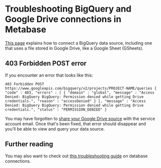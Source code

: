 # Troubleshooting BigQuery and Google Drive connections in Metabase

[This page](../administration-guide/databases/bigquery) explains how to connect a BigQuery data source, including one that uses a file stored in Google Drive, like a Google Sheet (GSheets). 

## 403 Forbidden POST error

If you encounter an error that looks like this: 

```
403 Forbidden POST https://www.googleapis.com/bigquery/v2/projects/PROJECT-NAME/queries { "code" : 403, "errors" : [ { "domain" : "global", "message" : "Access Denied: BigQuery BigQuery: Permission denied while getting Drive credentials.", "reason" : "accessDenied" } ], "message" : "Access Denied: BigQuery BigQuery: Permission denied while getting Drive credentials.", "status" : "PERMISSION_DENIED" }
```

You may have forgotten to [share your Google Drive source](../administration-guide/databases/bigquery#share-your-google-drive-source-with-the-service-account) with the service account email. Once that's been fixed, that error should disappear and you'll be able to view and query your data source.

## Further reading

You may also want to check out [this troubleshooting guide](datawarehouse) on database connections.
